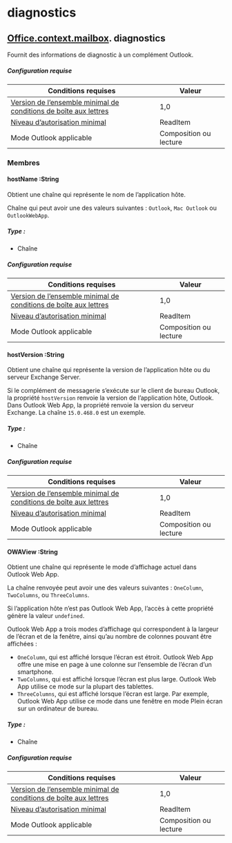 

# diagnostics

## [Office](Office.md)[.context](Office.context.md)[.mailbox](Office.context.mailbox.md). diagnostics

Fournit des informations de diagnostic à un complément Outlook.

##### Configuration requise

|Conditions requises| Valeur|
|---|---|
|[Version de l’ensemble minimal de conditions de boîte aux lettres](./tutorial-api-requirement-sets.md)| 1,0|
|[Niveau d’autorisation minimal](../../docs/outlook/understanding-outlook-add-in-permissions.md)| ReadItem|
|Mode Outlook applicable| Composition ou lecture|

### Membres

####  hostName :String

Obtient une chaîne qui représente le nom de l’application hôte.

Chaîne qui peut avoir une des valeurs suivantes : `Outlook`, `Mac Outlook` ou `OutlookWebApp`.

##### Type :

*   Chaîne

##### Configuration requise

|Conditions requises| Valeur|
|---|---|
|[Version de l’ensemble minimal de conditions de boîte aux lettres](./tutorial-api-requirement-sets.md)| 1,0|
|[Niveau d’autorisation minimal](../../docs/outlook/understanding-outlook-add-in-permissions.md)| ReadItem|
|Mode Outlook applicable| Composition ou lecture|
####  hostVersion :String

Obtient une chaîne qui représente la version de l’application hôte ou du serveur Exchange Server.

Si le complément de messagerie s’exécute sur le client de bureau Outlook, la propriété `hostVersion` renvoie la version de l’application hôte, Outlook. Dans Outlook Web App, la propriété renvoie la version du serveur Exchange. La chaîne `15.0.468.0` est un exemple.

##### Type :

*   Chaîne

##### Configuration requise

|Conditions requises| Valeur|
|---|---|
|[Version de l’ensemble minimal de conditions de boîte aux lettres](./tutorial-api-requirement-sets.md)| 1,0|
|[Niveau d’autorisation minimal](../../docs/outlook/understanding-outlook-add-in-permissions.md)| ReadItem|
|Mode Outlook applicable| Composition ou lecture|
####  OWAView :String

Obtient une chaîne qui représente le mode d’affichage actuel dans Outlook Web App.

La chaîne renvoyée peut avoir une des valeurs suivantes : `OneColumn`, `TwoColumns`, ou `ThreeColumns`.

Si l’application hôte n’est pas Outlook Web App, l’accès à cette propriété génère la valeur `undefined`.

Outlook Web App a trois modes d’affichage qui correspondent à la largeur de l’écran et de la fenêtre, ainsi qu’au nombre de colonnes pouvant être affichées :

*   `OneColumn`, qui est affiché lorsque l’écran est étroit. Outlook Web App offre une mise en page à une colonne sur l’ensemble de l’écran d’un smartphone.
*   `TwoColumns`, qui est affiché lorsque l’écran est plus large. Outlook Web App utilise ce mode sur la plupart des tablettes.
*   `ThreeColumns`, qui est affiché lorsque l’écran est large. Par exemple, Outlook Web App utilise ce mode dans une fenêtre en mode Plein écran sur un ordinateur de bureau.

##### Type :

*   Chaîne

##### Configuration requise

|Conditions requises| Valeur|
|---|---|
|[Version de l’ensemble minimal de conditions de boîte aux lettres](./tutorial-api-requirement-sets.md)| 1,0|
|[Niveau d’autorisation minimal](../../docs/outlook/understanding-outlook-add-in-permissions.md)| ReadItem|
|Mode Outlook applicable| Composition ou lecture|
